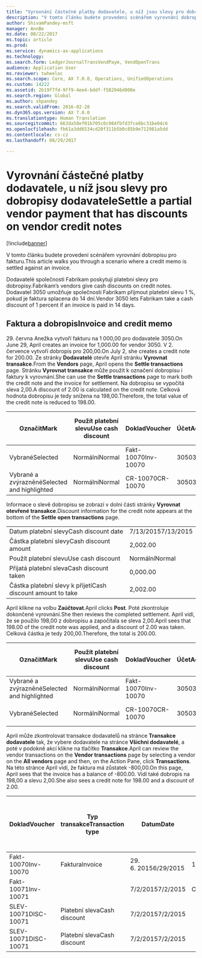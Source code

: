 ```yaml
---
title: "Vyrovnání částečné platby dodavatele, u níž jsou slevy pro dobropisy dodavatele"
description: "V tomto článku budete provedeni scénářem vyrovnání dobropisu pro fakturu."
author: ShivamPandey-msft
manager: AnnBe
ms.date: 08/22/2017
ms.topic: article
ms.prod: 
ms.service: dynamics-ax-applications
ms.technology: 
ms.search.form: LedgerJournalTransVendPaym, VendOpenTrans
audience: Application User
ms.reviewer: twheeloc
ms.search.scope: Core, AX 7.0.0, Operations, UnifiedOperations
ms.custom: 14222
ms.assetid: 2b19f7fd-9ff9-4ee4-bddf-f582946d008e
ms.search.region: Global
ms.author: shpandey
ms.search.validFrom: 2016-02-28
ms.dyn365.ops.version: AX 7.0.0
ms.translationtype: Human Translation
ms.sourcegitcommit: 663da58ef01b705c0c984fbfd3fce8bc31be04c6
ms.openlocfilehash: fb61a3dd6534cd20f311b5b0c85b9e712981a5dd
ms.contentlocale: cs-cz
ms.lasthandoff: 08/29/2017

---
```


# <a name="settle-a-partial-vendor-payment-that-has-discounts-on-vendor-credit-notes"></a><span data-ttu-id="22b20-103">Vyrovnání částečné platby dodavatele, u níž jsou slevy pro dobropisy dodavatele</span><span class="sxs-lookup"><span data-stu-id="22b20-103">Settle a partial vendor payment that has discounts on vendor credit notes</span></span>

[!include[banner](../includes/banner.md)]


<span data-ttu-id="22b20-104">V tomto článku budete provedeni scénářem vyrovnání dobropisu pro fakturu.</span><span class="sxs-lookup"><span data-stu-id="22b20-104">This article walks you through a scenario where a credit memo is settled against an invoice.</span></span>

<span data-ttu-id="22b20-105">Dodavatelé společnosti Fabrikam poskytují platební slevy pro dobropisy.</span><span class="sxs-lookup"><span data-stu-id="22b20-105">Fabrikam’s vendors give cash discounts on credit notes.</span></span> <span data-ttu-id="22b20-106">Dodavatel 3050 umožňuje společnosti Fabrikam přijmout platební slevu 1 %, pokud je faktura splacena do 14 dní.</span><span class="sxs-lookup"><span data-stu-id="22b20-106">Vendor 3050 lets Fabrikam take a cash discount of 1 percent if an invoice is paid in 14 days.</span></span>

## <a name="invoice-and-credit-memo"></a><span data-ttu-id="22b20-107">Faktura a dobropis</span><span class="sxs-lookup"><span data-stu-id="22b20-107">Invoice and credit memo</span></span>
<span data-ttu-id="22b20-108">29. června Anežka vytvoří fakturu na 1 000,00 pro dodavatele 3050.</span><span class="sxs-lookup"><span data-stu-id="22b20-108">On June 29, April creates an invoice for 1,000.00 for vendor 3050.</span></span> <span data-ttu-id="22b20-109">V 2. července vytvoří dobropis pro 200,00.</span><span class="sxs-lookup"><span data-stu-id="22b20-109">On July 2, she creates a credit note for 200.00.</span></span> <span data-ttu-id="22b20-110">Ze stránky **Dodavatelé** otevře April stránku **Vyrovnat transakce**.</span><span class="sxs-lookup"><span data-stu-id="22b20-110">From the **Vendors** page, April opens the **Settle transactions** page.</span></span> <span data-ttu-id="22b20-111">Stránku **Vyrovnat transakce** může použít k označení dobropisu i faktury k vyrovnání.</span><span class="sxs-lookup"><span data-stu-id="22b20-111">She can use the **Settle transactions** page to mark both the credit note and the invoice for settlement.</span></span> <span data-ttu-id="22b20-112">Na dobropisu se vypočítá sleva 2,00.</span><span class="sxs-lookup"><span data-stu-id="22b20-112">A discount of 2.00 is calculated on the credit note.</span></span> <span data-ttu-id="22b20-113">Celková hodnota dobropisu je tedy snížena na 198,00.</span><span class="sxs-lookup"><span data-stu-id="22b20-113">Therefore, the total value of the credit note is reduced to 198.00.</span></span>

| <span data-ttu-id="22b20-114">Označit</span><span class="sxs-lookup"><span data-stu-id="22b20-114">Mark</span></span>                     | <span data-ttu-id="22b20-115">Použít platební slevu</span><span class="sxs-lookup"><span data-stu-id="22b20-115">Use cash discount</span></span> | <span data-ttu-id="22b20-116">Doklad</span><span class="sxs-lookup"><span data-stu-id="22b20-116">Voucher</span></span>   | <span data-ttu-id="22b20-117">Účet</span><span class="sxs-lookup"><span data-stu-id="22b20-117">Account</span></span> | <span data-ttu-id="22b20-118">Datum</span><span class="sxs-lookup"><span data-stu-id="22b20-118">Date</span></span>      | <span data-ttu-id="22b20-119">Datum splatnosti</span><span class="sxs-lookup"><span data-stu-id="22b20-119">Due date</span></span>  | <span data-ttu-id="22b20-120">Faktura</span><span class="sxs-lookup"><span data-stu-id="22b20-120">Invoice</span></span> | <span data-ttu-id="22b20-121">Částka v měně transakce</span><span class="sxs-lookup"><span data-stu-id="22b20-121">Amount in transaction currency</span></span> | <span data-ttu-id="22b20-122">Měna</span><span class="sxs-lookup"><span data-stu-id="22b20-122">Currency</span></span> | <span data-ttu-id="22b20-123">Částka k vyrovnání</span><span class="sxs-lookup"><span data-stu-id="22b20-123">Amount to settle</span></span> |
|--------------------------|-------------------|-----------|---------|-----------|-----------|---------|--------------------------------|----------|------------------|
| <span data-ttu-id="22b20-124">Vybrané</span><span class="sxs-lookup"><span data-stu-id="22b20-124">Selected</span></span>                 | <span data-ttu-id="22b20-125">Normální</span><span class="sxs-lookup"><span data-stu-id="22b20-125">Normal</span></span>            | <span data-ttu-id="22b20-126">Fakt-10070</span><span class="sxs-lookup"><span data-stu-id="22b20-126">Inv-10070</span></span> | <span data-ttu-id="22b20-127">3050</span><span class="sxs-lookup"><span data-stu-id="22b20-127">3050</span></span>    | <span data-ttu-id="22b20-128">29. 6. 2015</span><span class="sxs-lookup"><span data-stu-id="22b20-128">6/29/2015</span></span> | <span data-ttu-id="22b20-129">7/29/2015</span><span class="sxs-lookup"><span data-stu-id="22b20-129">7/29/2015</span></span> | <span data-ttu-id="22b20-130">10070</span><span class="sxs-lookup"><span data-stu-id="22b20-130">10070</span></span>   | <span data-ttu-id="22b20-131">-1 000,00</span><span class="sxs-lookup"><span data-stu-id="22b20-131">-1,000.00</span></span>                      | <span data-ttu-id="22b20-132">USD</span><span class="sxs-lookup"><span data-stu-id="22b20-132">USD</span></span>      | <span data-ttu-id="22b20-133">-990,00</span><span class="sxs-lookup"><span data-stu-id="22b20-133">-990.00</span></span>          |
| <span data-ttu-id="22b20-134">Vybrané a zvýrazněné</span><span class="sxs-lookup"><span data-stu-id="22b20-134">Selected and highlighted</span></span> | <span data-ttu-id="22b20-135">Normální</span><span class="sxs-lookup"><span data-stu-id="22b20-135">Normal</span></span>            | <span data-ttu-id="22b20-136">CR-10070</span><span class="sxs-lookup"><span data-stu-id="22b20-136">CR-10070</span></span>  | <span data-ttu-id="22b20-137">3050</span><span class="sxs-lookup"><span data-stu-id="22b20-137">3050</span></span>    | <span data-ttu-id="22b20-138">7/2/2015</span><span class="sxs-lookup"><span data-stu-id="22b20-138">7/2/2015</span></span>  | <span data-ttu-id="22b20-139">7/29/2015</span><span class="sxs-lookup"><span data-stu-id="22b20-139">7/29/2015</span></span> |         | <span data-ttu-id="22b20-140">200,00</span><span class="sxs-lookup"><span data-stu-id="22b20-140">200.00</span></span>                         | <span data-ttu-id="22b20-141">USD</span><span class="sxs-lookup"><span data-stu-id="22b20-141">USD</span></span>      | <span data-ttu-id="22b20-142">198,00</span><span class="sxs-lookup"><span data-stu-id="22b20-142">198.00</span></span>           |

<span data-ttu-id="22b20-143">Informace o slevě dobropisu se zobrazí v dolní části stránky **Vyrovnat otevřené transakce**.</span><span class="sxs-lookup"><span data-stu-id="22b20-143">Discount information for the credit note appears at the bottom of the **Settle open transactions** page.</span></span>

|                              |           |
|------------------------------|-----------|
| <span data-ttu-id="22b20-144">Datum platební slevy</span><span class="sxs-lookup"><span data-stu-id="22b20-144">Cash discount date</span></span>           | <span data-ttu-id="22b20-145">7/13/2015</span><span class="sxs-lookup"><span data-stu-id="22b20-145">7/13/2015</span></span> |
| <span data-ttu-id="22b20-146">Částka platební slevy</span><span class="sxs-lookup"><span data-stu-id="22b20-146">Cash discount amount</span></span>         | <span data-ttu-id="22b20-147">2,00</span><span class="sxs-lookup"><span data-stu-id="22b20-147">2.00</span></span>      |
| <span data-ttu-id="22b20-148">Použít platební slevu</span><span class="sxs-lookup"><span data-stu-id="22b20-148">Use cash discount</span></span>            | <span data-ttu-id="22b20-149">Normální</span><span class="sxs-lookup"><span data-stu-id="22b20-149">Normal</span></span>    |
| <span data-ttu-id="22b20-150">Přijatá platební sleva</span><span class="sxs-lookup"><span data-stu-id="22b20-150">Cash discount taken</span></span>          | <span data-ttu-id="22b20-151">0,00</span><span class="sxs-lookup"><span data-stu-id="22b20-151">0.00</span></span>      |
| <span data-ttu-id="22b20-152">Částka platební slevy k přijetí</span><span class="sxs-lookup"><span data-stu-id="22b20-152">Cash discount amount to take</span></span> | <span data-ttu-id="22b20-153">2,00</span><span class="sxs-lookup"><span data-stu-id="22b20-153">2.00</span></span>      |

<span data-ttu-id="22b20-154">April klikne na volbu **Zaúčtovat**.</span><span class="sxs-lookup"><span data-stu-id="22b20-154">April clicks **Post**.</span></span> <span data-ttu-id="22b20-155">Poté zkontroluje dokončené vyrovnání.</span><span class="sxs-lookup"><span data-stu-id="22b20-155">She then reviews the completed settlement.</span></span> <span data-ttu-id="22b20-156">April vidí, že se použilo 198,00 z dobropisu a započítala se sleva 2,00.</span><span class="sxs-lookup"><span data-stu-id="22b20-156">April sees that 198.00 of the credit note was applied, and a discount of 2.00 was taken.</span></span> <span data-ttu-id="22b20-157">Celková částka je tedy 200,00.</span><span class="sxs-lookup"><span data-stu-id="22b20-157">Therefore, the total is 200.00.</span></span>

| <span data-ttu-id="22b20-158">Označit</span><span class="sxs-lookup"><span data-stu-id="22b20-158">Mark</span></span>                     | <span data-ttu-id="22b20-159">Použít platební slevu</span><span class="sxs-lookup"><span data-stu-id="22b20-159">Use cash discount</span></span> | <span data-ttu-id="22b20-160">Doklad</span><span class="sxs-lookup"><span data-stu-id="22b20-160">Voucher</span></span>   | <span data-ttu-id="22b20-161">Účet</span><span class="sxs-lookup"><span data-stu-id="22b20-161">Account</span></span> | <span data-ttu-id="22b20-162">Datum</span><span class="sxs-lookup"><span data-stu-id="22b20-162">Date</span></span>      | <span data-ttu-id="22b20-163">Datum splatnosti</span><span class="sxs-lookup"><span data-stu-id="22b20-163">Due date</span></span>  | <span data-ttu-id="22b20-164">Faktura</span><span class="sxs-lookup"><span data-stu-id="22b20-164">Invoice</span></span>  | <span data-ttu-id="22b20-165">Částka v měně transakce</span><span class="sxs-lookup"><span data-stu-id="22b20-165">Amount in transaction currency</span></span> | <span data-ttu-id="22b20-166">Měna</span><span class="sxs-lookup"><span data-stu-id="22b20-166">Currency</span></span> | <span data-ttu-id="22b20-167">Částka k vyrovnání</span><span class="sxs-lookup"><span data-stu-id="22b20-167">Amount to settle</span></span> |
|--------------------------|-------------------|-----------|---------|-----------|-----------|----------|--------------------------------|----------|------------------|
| <span data-ttu-id="22b20-168">Vybrané a zvýrazněné</span><span class="sxs-lookup"><span data-stu-id="22b20-168">Selected and highlighted</span></span> | <span data-ttu-id="22b20-169">Normální</span><span class="sxs-lookup"><span data-stu-id="22b20-169">Normal</span></span>            | <span data-ttu-id="22b20-170">Fakt-10070</span><span class="sxs-lookup"><span data-stu-id="22b20-170">Inv-10070</span></span> | <span data-ttu-id="22b20-171">3050</span><span class="sxs-lookup"><span data-stu-id="22b20-171">3050</span></span>    | <span data-ttu-id="22b20-172">29. 6. 2015</span><span class="sxs-lookup"><span data-stu-id="22b20-172">6/29/2015</span></span> | <span data-ttu-id="22b20-173">7/29/2015</span><span class="sxs-lookup"><span data-stu-id="22b20-173">7/29/2015</span></span> | <span data-ttu-id="22b20-174">10070</span><span class="sxs-lookup"><span data-stu-id="22b20-174">10070</span></span>    | <span data-ttu-id="22b20-175">-1 000,00</span><span class="sxs-lookup"><span data-stu-id="22b20-175">-1,000.00</span></span>                      | <span data-ttu-id="22b20-176">USD</span><span class="sxs-lookup"><span data-stu-id="22b20-176">USD</span></span>      | <span data-ttu-id="22b20-177">-200,00</span><span class="sxs-lookup"><span data-stu-id="22b20-177">-200.00</span></span>          |
| <span data-ttu-id="22b20-178">Vybrané</span><span class="sxs-lookup"><span data-stu-id="22b20-178">Selected</span></span>                 | <span data-ttu-id="22b20-179">Normální</span><span class="sxs-lookup"><span data-stu-id="22b20-179">Normal</span></span>            | <span data-ttu-id="22b20-180">CR-10070</span><span class="sxs-lookup"><span data-stu-id="22b20-180">CR-10070</span></span>  | <span data-ttu-id="22b20-181">3050</span><span class="sxs-lookup"><span data-stu-id="22b20-181">3050</span></span>    | <span data-ttu-id="22b20-182">7/2/2015</span><span class="sxs-lookup"><span data-stu-id="22b20-182">7/2/2015</span></span>  | <span data-ttu-id="22b20-183">7/29/2015</span><span class="sxs-lookup"><span data-stu-id="22b20-183">7/29/2015</span></span> | <span data-ttu-id="22b20-184">CR-10070</span><span class="sxs-lookup"><span data-stu-id="22b20-184">CR-10070</span></span> | <span data-ttu-id="22b20-185">200,00</span><span class="sxs-lookup"><span data-stu-id="22b20-185">200.00</span></span>                         | <span data-ttu-id="22b20-186">USD</span><span class="sxs-lookup"><span data-stu-id="22b20-186">USD</span></span>      | <span data-ttu-id="22b20-187">198,00</span><span class="sxs-lookup"><span data-stu-id="22b20-187">198.00</span></span>           |

<span data-ttu-id="22b20-188">April může zkontrolovat transakce dodavatelů na stránce **Transakce dodavatele** tak, že vybere dodavatele na stránce **Všichni dodavatelé**, a poté v podokně akcí klikne na tlačítko **Transakce**.</span><span class="sxs-lookup"><span data-stu-id="22b20-188">April can review the vendor transactions on the **Vendor transactions** page by selecting a vendor on the **All vendors** page and then, on the Action Pane, click **Transactions**.</span></span> <span data-ttu-id="22b20-189">Na této stránce April vidí, že faktura má zůstatek -800,00.</span><span class="sxs-lookup"><span data-stu-id="22b20-189">On this page, April sees that the invoice has a balance of -800.00.</span></span> <span data-ttu-id="22b20-190">Vidí také dobropis na 198,00 a slevu 2,00.</span><span class="sxs-lookup"><span data-stu-id="22b20-190">She also sees a credit note for 198.00 and a discount of 2.00.</span></span>

| <span data-ttu-id="22b20-191">Doklad</span><span class="sxs-lookup"><span data-stu-id="22b20-191">Voucher</span></span>    | <span data-ttu-id="22b20-192">Typ transakce</span><span class="sxs-lookup"><span data-stu-id="22b20-192">Transaction type</span></span> | <span data-ttu-id="22b20-193">Datum</span><span class="sxs-lookup"><span data-stu-id="22b20-193">Date</span></span>      | <span data-ttu-id="22b20-194">Faktura</span><span class="sxs-lookup"><span data-stu-id="22b20-194">Invoice</span></span> | <span data-ttu-id="22b20-195">Částka Má dáti v transakční měně</span><span class="sxs-lookup"><span data-stu-id="22b20-195">Amount in transaction currency debit</span></span> | <span data-ttu-id="22b20-196">Částka Dal v transakční měně</span><span class="sxs-lookup"><span data-stu-id="22b20-196">Amount in transaction currency credit</span></span> | <span data-ttu-id="22b20-197">Zůstatek</span><span class="sxs-lookup"><span data-stu-id="22b20-197">Balance</span></span> | <span data-ttu-id="22b20-198">Měna</span><span class="sxs-lookup"><span data-stu-id="22b20-198">Currency</span></span> |
|------------|------------------|-----------|---------|--------------------------------------|---------------------------------------|---------|----------|
| <span data-ttu-id="22b20-199">Fakt-10070</span><span class="sxs-lookup"><span data-stu-id="22b20-199">Inv-10070</span></span>  | <span data-ttu-id="22b20-200">Faktura</span><span class="sxs-lookup"><span data-stu-id="22b20-200">Invoice</span></span>          | <span data-ttu-id="22b20-201">29. 6. 2015</span><span class="sxs-lookup"><span data-stu-id="22b20-201">6/29/2015</span></span> | <span data-ttu-id="22b20-202">10070</span><span class="sxs-lookup"><span data-stu-id="22b20-202">10070</span></span>   |                                      | <span data-ttu-id="22b20-203">1 000,00</span><span class="sxs-lookup"><span data-stu-id="22b20-203">1,000.00</span></span>                              | <span data-ttu-id="22b20-204">-800,00</span><span class="sxs-lookup"><span data-stu-id="22b20-204">-800.00</span></span> | <span data-ttu-id="22b20-205">USD</span><span class="sxs-lookup"><span data-stu-id="22b20-205">USD</span></span>      |
| <span data-ttu-id="22b20-206">Fakt-10071</span><span class="sxs-lookup"><span data-stu-id="22b20-206">Inv-10071</span></span>  |                  | <span data-ttu-id="22b20-207">7/2/2015</span><span class="sxs-lookup"><span data-stu-id="22b20-207">7/2/2015</span></span>  | <span data-ttu-id="22b20-208">CR10071</span><span class="sxs-lookup"><span data-stu-id="22b20-208">CR10071</span></span> | <span data-ttu-id="22b20-209">200,00</span><span class="sxs-lookup"><span data-stu-id="22b20-209">200.00</span></span>                               |                                       | <span data-ttu-id="22b20-210">0,00</span><span class="sxs-lookup"><span data-stu-id="22b20-210">0.00</span></span>    | <span data-ttu-id="22b20-211">USD</span><span class="sxs-lookup"><span data-stu-id="22b20-211">USD</span></span>      |
| <span data-ttu-id="22b20-212">SLEV-10071</span><span class="sxs-lookup"><span data-stu-id="22b20-212">DISC-10071</span></span> |  <span data-ttu-id="22b20-213">Platební sleva</span><span class="sxs-lookup"><span data-stu-id="22b20-213">Cash discount</span></span>   | <span data-ttu-id="22b20-214">7/2/2015</span><span class="sxs-lookup"><span data-stu-id="22b20-214">7/2/2015</span></span>  |         | <span data-ttu-id="22b20-215">2,00</span><span class="sxs-lookup"><span data-stu-id="22b20-215">2.00</span></span>                                 |                                       | <span data-ttu-id="22b20-216">0,00</span><span class="sxs-lookup"><span data-stu-id="22b20-216">0.00</span></span>    | <span data-ttu-id="22b20-217">USD</span><span class="sxs-lookup"><span data-stu-id="22b20-217">USD</span></span>      |
| <span data-ttu-id="22b20-218">SLEV-10071</span><span class="sxs-lookup"><span data-stu-id="22b20-218">DISC-10071</span></span> |  <span data-ttu-id="22b20-219">Platební sleva</span><span class="sxs-lookup"><span data-stu-id="22b20-219">Cash discount</span></span>   | <span data-ttu-id="22b20-220">7/2/2015</span><span class="sxs-lookup"><span data-stu-id="22b20-220">7/2/2015</span></span>  |         |                                      | <span data-ttu-id="22b20-221">2,00</span><span class="sxs-lookup"><span data-stu-id="22b20-221">2.00</span></span>                                  | <span data-ttu-id="22b20-222">0,00</span><span class="sxs-lookup"><span data-stu-id="22b20-222">0.00</span></span>    | <span data-ttu-id="22b20-223">USD</span><span class="sxs-lookup"><span data-stu-id="22b20-223">USD</span></span>      |






